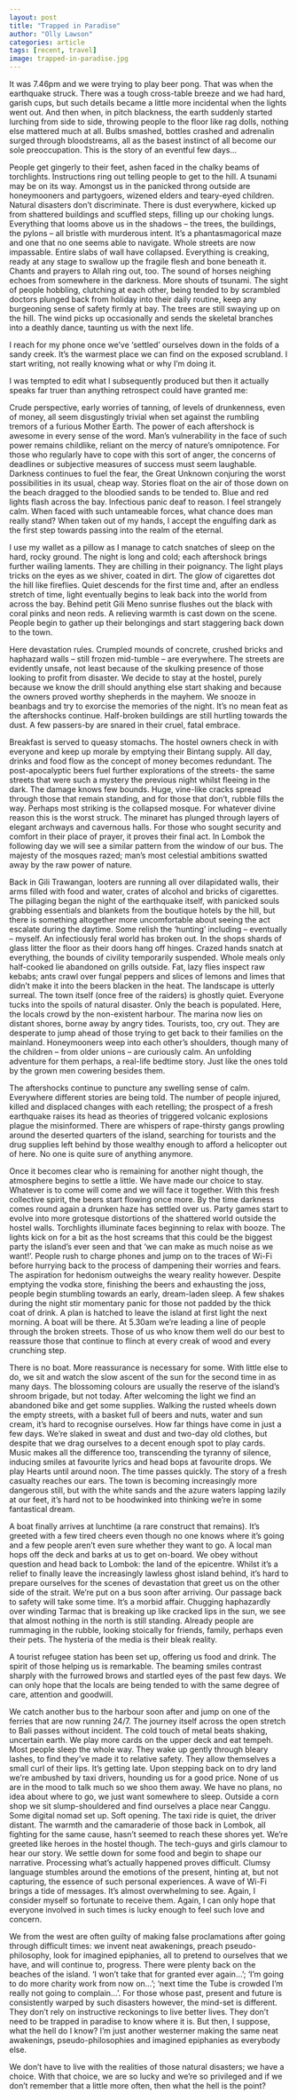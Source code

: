 ```yaml
---
layout: post
title: "Trapped in Paradise"
author: "Olly Lawson"
categories: article
tags: [recent, travel]
image: trapped-in-paradise.jpg
---
```


It was 7.46pm and we were trying to play beer pong. That was when the earthquake struck. There was a tough cross-table breeze and we had hard, garish cups, but such details became a little more incidental when the lights went out. And then when, in pitch blackness, the earth suddenly started lurching from side to side, throwing people to the floor like rag dolls, nothing else mattered much at all. Bulbs smashed, bottles crashed and adrenalin surged through bloodstreams, all as the basest instinct of all become our sole preoccupation. This is the story of an eventful few days…

People get gingerly to their feet, ashen faced in the chalky beams of torchlights. Instructions ring out telling people to get to the hill. A tsunami may be on its way. Amongst us in the panicked throng outside are honeymooners and partygoers, wizened elders and teary-eyed children. Natural disasters don’t discriminate. There is dust everywhere, kicked up from shattered buildings and scuffled steps, filling up our choking lungs. Everything that looms above us in the shadows – the trees, the buildings, the pylons – all bristle with murderous intent. It’s a phantasmagorical maze and one that no one seems able to navigate. Whole streets are now impassable. Entire slabs of wall have collapsed. Everything is creaking, ready at any stage to swallow up the fragile flesh and bone beneath it. Chants and prayers to Allah ring out, too. The sound of horses neighing echoes from somewhere in the darkness. More shouts of tsunami. The sight of people hobbling, clutching at each other, being tended to by scrambled doctors plunged back from holiday into their daily routine, keep any burgeoning sense of safety firmly at bay. The trees are still swaying up on the hill. The wind picks up occasionally and sends the skeletal branches into a deathly dance, taunting us with the next life.

I reach for my phone once we’ve ‘settled’ ourselves down in the folds of a sandy creek. It’s the warmest place we can find on the exposed scrubland. I start writing, not really knowing what or why I’m doing it.


I was tempted to edit what I subsequently produced but then it actually speaks far truer than anything retrospect could have granted me:

Crude perspective, early worries of tanning, of levels of drunkenness, even of money, all seem disgustingly trivial when set against the rumbling tremors of a furious Mother Earth. The power of each aftershock is awesome in every sense of the word. Man’s vulnerability in the face of such power remains childlike, reliant on the mercy of nature’s omnipotence. For those who regularly have to cope with this sort of anger, the concerns of deadlines or subjective measures of success must seem laughable. Darkness continues to fuel the fear, the Great Unknown conjuring the worst possibilities in its usual, cheap way. Stories float on the air of those down on the beach dragged to the bloodied sands to be tended to. Blue and red lights flash across the bay. Infectious panic deaf to reason. I feel strangely calm. When faced with such untameable forces, what chance does man really stand? When taken out of my hands, I accept the engulfing dark as the first step towards passing into the realm of the eternal.

I use my wallet as a pillow as I manage to catch snatches of sleep on the hard, rocky ground. The night is long and cold; each aftershock brings further wailing laments. They are chilling in their poignancy. The light plays tricks on the eyes as we shiver, coated in dirt. The glow of cigarettes dot the hill like fireflies. Quiet descends for the first time and, after an endless stretch of time, light eventually begins to leak back into the world from across the bay. Behind petit Gili Meno sunrise flushes out the black with coral pinks and neon reds. A relieving warmth is cast down on the scene. People begin to gather up their belongings and start staggering back down to the town.

Here devastation rules. Crumpled mounds of concrete, crushed bricks and haphazard walls – still frozen mid-tumble – are everywhere. The streets are evidently unsafe, not least because of the skulking presence of those looking to profit from disaster. We decide to stay at the hostel, purely because we know the drill should anything else start shaking and because the owners proved worthy shepherds in the mayhem. We snooze in beanbags and try to exorcise the memories of the night. It’s no mean feat as the aftershocks continue. Half-broken buildings are still hurtling towards the dust. A few passers-by are snared in their cruel, fatal embrace.

Breakfast is served to queasy stomachs. The hostel owners check in with everyone and keep up morale by emptying their Bintang supply. All day, drinks and food flow as the concept of money becomes redundant. The post-apocalyptic beers fuel further explorations of the streets- the same streets that were such a mystery the previous night whilst fleeing in the dark. The damage knows few bounds. Huge, vine-like cracks spread through those that remain standing, and for those that don’t, rubble fills the way. Perhaps most striking is the collapsed mosque. For whatever divine reason this is the worst struck. The minaret has plunged through layers of elegant archways and cavernous halls. For those who sought security and comfort in their place of prayer, it proves their final act. In Lombok the following day we will see a similar pattern from the window of our bus. The majesty of the mosques razed; man’s most celestial ambitions swatted away by the raw power of nature.

Back in Gili Trawangan, looters are running all over dilapidated walls, their arms filled with food and water, crates of alcohol and bricks of cigarettes. The pillaging began the night of the earthquake itself, with panicked souls grabbing essentials and blankets from the boutique hotels by the hill, but there is something altogether more uncomfortable about seeing the act escalate during the daytime. Some relish the ‘hunting’ including – eventually – myself. An infectiously feral world has broken out. In the shops shards of glass litter the floor as their doors hang off hinges. Crazed hands snatch at everything, the bounds of civility temporarily suspended. Whole meals only half-cooked lie abandoned on grills outside. Fat, lazy flies inspect raw kebabs; ants crawl over fungal peppers and slices of lemons and limes that didn’t make it into the beers blacken in the heat. The landscape is utterly surreal. The town itself (once free of the raiders) is ghostly quiet. Everyone tucks into the spoils of natural disaster. Only the beach is populated. Here, the locals crowd by the non-existent harbour. The marina now lies on distant shores, borne away by angry tides. Tourists, too, cry out. They are desperate to jump ahead of those trying to get back to their families on the mainland. Honeymooners weep into each other’s shoulders, though many of the children – from older unions – are curiously calm. An unfolding adventure for them perhaps, a real-life bedtime story. Just like the ones told by the grown men cowering besides them.

The aftershocks continue to puncture any swelling sense of calm. Everywhere different stories are being told. The number of people injured, killed and displaced changes with each retelling; the prospect of a fresh earthquake raises its head as theories of triggered volcanic explosions plague the misinformed. There are whispers of rape-thirsty gangs prowling around the deserted quarters of the island, searching for tourists and the drug supplies left behind by those wealthy enough to afford a helicopter out of here. No one is quite sure of anything anymore.

Once it becomes clear who is remaining for another night though, the atmosphere begins to settle a little. We have made our choice to stay. Whatever is to come will come and we will face it together. With this fresh collective spirit, the beers start flowing once more. By the time darkness comes round again a drunken haze has settled over us. Party games start to evolve into more grotesque distortions of the shattered world outside the hostel walls. Torchlights illuminate faces beginning to relax with booze. The lights kick on for a bit as the host screams that this could be the biggest party the island’s ever seen and that ‘we can make as much noise as we want!’. People rush to charge phones and jump on to the traces of Wi-Fi before hurrying back to the process of dampening their worries and fears. The aspiration for hedonism outweighs the weary reality however. Despite emptying the vodka store, finishing the beers and exhausting the joss, people begin stumbling towards an early, dream-laden sleep. A few shakes during the night stir momentary panic for those not padded by the thick coat of drink. A plan is hatched to leave the island at first light the next morning. A boat will be there. At 5.30am we’re leading a line of people through the broken streets. Those of us who know them well do our best to reassure those that continue to flinch at every creak of wood and every crunching step.

There is no boat. More reassurance is necessary for some. With little else to do, we sit and watch the slow ascent of the sun for the second time in as many days. The blossoming colours are usually the reserve of the island’s shroom brigade, but not today. After welcoming the light we find an abandoned bike and get some supplies. Walking the rusted wheels down the empty streets, with a basket full of beers and nuts, water and sun cream, it’s hard to recognise ourselves. How far things have come in just a few days. We’re slaked in sweat and dust and two-day old clothes, but despite that we drag ourselves to a decent enough spot to play cards. Music makes all the difference too, transcending the tyranny of silence, inducing smiles at favourite lyrics and head bops at favourite drops. We play Hearts until around noon. The time passes quickly. The story of a fresh casualty reaches our ears. The town is becoming increasingly more dangerous still, but with the white sands and the azure waters lapping lazily at our feet, it’s hard not to be hoodwinked into thinking we’re in some fantastical dream.

A boat finally arrives at lunchtime (a rare construct that remains). It’s greeted with a few tired cheers even though no one knows where it’s going and a few people aren’t even sure whether they want to go. A local man hops off the deck and barks at us to get on-board. We obey without question and head back to Lombok: the land of the epicentre. Whilst it’s a relief to finally leave the increasingly lawless ghost island behind, it’s hard to prepare ourselves for the scenes of devastation that greet us on the other side of the strait. We’re put on a bus soon after arriving. Our passage back to safety will take some time. It’s a morbid affair. Chugging haphazardly over winding Tarmac that is breaking up like cracked lips in the sun, we see that almost nothing in the north is still standing. Already people are rummaging in the rubble, looking stoically for friends, family, perhaps even their pets. The hysteria of the media is their bleak reality.

A tourist refugee station has been set up, offering us food and drink. The spirit of those helping us is remarkable. The beaming smiles contrast sharply with the furrowed brows and startled eyes of the past few days. We can only hope that the locals are being tended to with the same degree of care, attention and goodwill.

We catch another bus to the harbour soon after and jump on one of the ferries that are now running 24/7. The journey itself across the open stretch to Bali passes without incident. The cold touch of metal beats shaking, uncertain earth. We play more cards on the upper deck and eat tempeh. Most people sleep the whole way. They wake up gently through bleary lashes, to find they’ve made it to relative safety. They allow themselves a small curl of their lips. It’s getting late. Upon stepping back on to dry land we’re ambushed by taxi drivers, hounding us for a good price. None of us are in the mood to talk much so we shoo them away. We have no plans, no idea about where to go, we just want somewhere to sleep. Outside a corn shop we sit slump-shouldered and find ourselves a place near Canggu. Some digital nomad set up. Soft opening. The taxi ride is quiet, the driver distant. The warmth and the camaraderie of those back in Lombok, all fighting for the same cause, hasn’t seemed to reach these shores yet. We’re greeted like heroes in the hostel though. The tech-guys and girls clamour to hear our story. We settle down for some food and begin to shape our narrative. Processing what’s actually happened proves difficult. Clumsy language stumbles around the emotions of the present, hinting at, but not capturing, the essence of such personal experiences. A wave of Wi-Fi brings a tide of messages. It’s almost overwhelming to see. Again, I consider myself so fortunate to receive them. Again, I can only hope that everyone involved in such times is lucky enough to feel such love and concern.

We from the west are often guilty of making false proclamations after going through difficult times: we invent neat awakenings, preach pseudo-philosophy, look for imagined epiphanies, all to pretend to ourselves that we have, and will continue to, progress. There were plenty back on the beaches of the island. ‘I won’t take that for granted ever again…’; ‘I’m going to do more charity work from now on…’; ‘next time the Tube is crowded I’m really not going to complain…’. For those whose past, present and future is consistently warped by such disasters however, the mind-set is different. They don’t rely on instructive reckonings to live better lives. They don’t need to be trapped in paradise to know where it is. But then, I suppose, what the hell do I know? I’m just another westerner making the same neat awakenings, pseudo-philosophies and imagined epiphanies as everybody else.

We don’t have to live with the realities of those natural disasters; we have a choice. With that choice, we are so lucky and we’re so privileged and if we don’t remember that a little more often, then what the hell is the point?
